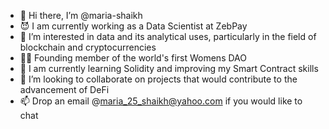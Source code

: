 - 👋 Hi there, I’m @maria-shaikh
- 😈 I am currently working as a Data Scientist at ZebPay
- 👀 I’m interested in data and its analytical uses, particularly in the field of blockchain and cryptocurrencies
- 👯‍♀️ Founding member of the world's first Womens DAO
- 🌱 I am currently learning Solidity and improving my Smart Contract skills
- 💞️ I’m looking to collaborate on projects that would contribute to the advancement of DeFi
- 📫 Drop an email @maria_25_shaikh@yahoo.com if you would like to chat

<!---
maria-shaikh/maria-shaikh is a ✨ special ✨ repository because its `README.md` (this file) appears on your GitHub profile.
You can click the Preview link to take a look at your changes.
--->
